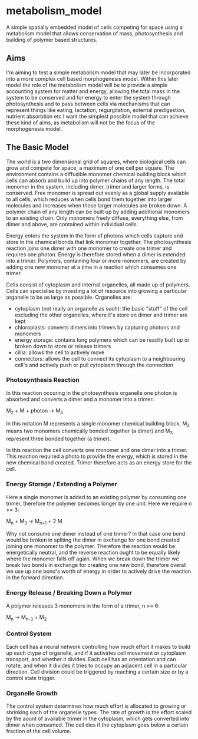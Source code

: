 # metabolism_model
A simple spatially embedded model of cells competing for space using a metabolism model that allows conservation of mass, photosynthesis and building of polymer based structures.

## Aims
I'm aiming to test a simple metabolism model that may later be incorporated into a more complex cell based morphogenesis model. Within this later model the role of the metabolism model will be to provide a simple accounting system for matter and energy, allowing the total mass in the system to be conserved and for energy to enter the system through photosynthesis and to pass between cells via mechanisms that can represent things like eating, lactation, regurgitation, external predigestion, nutrient absorbtion etc I want the simplest possible model that can achieve these kind of aims, as metabolism will not be the focus of the morphogenesis model.

## The Basic Model
The world is a two dimensional grid of squares, where biological cells can grow and compete for space, a maximum of one cell per square. The environment contains a diffusible monomer chemical building block which cells can absorb and build up into polymer chains of any length. The total monomer in the system, including dimer, trimer and larger forms, is conserved. Free monomer is spread out evenly as a global supply available to all cells, which reduces when cells bond them together into larger molecules and increases when those larger molecules are broken down. A polymer chain of any length can be built up by adding additional monomers to an existing chain. Only monomers freely diffuse, everything else, from dimer and above, are contained within individual cells.

Energy enters the system in the form of photons which cells capture and store in the chemical bonds that link monomer together. The photosynthesis reaction joins one dimer with one monomer to create one trimer and requires one photon. Energy is therefore stored when a dimer is extended into a trimer. Polymers, containing four or more monomers, are created by adding one new monomer at a time in a reaction which consumes one trimer.

Cells consist of cytoplasm and internal organelles, all made up of polymers. Cells can specialise by investing a lot of resource into growing a particular organelle to be as large as possible. Organelles are:

- cytoplasm (not really an organelle as such): the basic "stuff" of the cell excluding the other organelles, where it's store on dimer and trimer are kept
- chloroplasts: converts dimers into trimers by capturing photons and monomers 
- energy storage: contains long polymers which can be readily built up or broken down to store or release trimers
- cillia: allows the cell to actively move
- connectors: allows the cell to connect its cytoplasm to a neighbouring cell's and actively push or pull cytoplasm through the connection

### Photosynthesis Reaction
In this reaction occuring in the photosynthesis organelle one photon is absorbed and converts a dimer and a monomer into a trimer:

 M<sub>2</sub> + M + photon &rarr; M<sub>3</sub>

In this notation M represents a single monomer chemical building block, M<sub>2</sub> means two monomers chemically bonded together (a dimer) and M<sub>3</sub> represent three bonded together (a trimer).

In this reaction the cell converts one monomer and one dimer into a trimer. This reaction required a photo to provide the energy, which is stored in the new chemical bond created. Trimer therefore acts as an energy store for the cell.

### Energy Storage / Extending a Polymer
Here a single monomer is added to an existing polymer by consuming one trimer, therefore the polymer becomes longer by one unit. Here we require n >= 3:

  M<sub>n</sub> + M<sub>3</sub> &rarr; M<sub>n+1</sub> + 2 M

Why not consume one dimer instead of one trimer? In that case one bond would be broken in spliting the dimer in exchange for one bond created joining one monomer to the polymer. Therefore the reaction would be energetically neutral, and the reverse reaction ought to be equally likely where the monomer falls off again. When we break down the trimer we break two bonds in exchange for creating one new bond, therefore overall we use up one bond's worth of energy in order to actively drive the reaction in the forward direction.

### Energy Release / Breaking Down a Polymer
A polymer releases 3 monomers in the form of a trimer, n >= 6:

  M<sub>n</sub> &rarr; M<sub>n-3</sub> + M<sub>3</sub>

### Control System
Each cell has a neural network controlling how much effort it makes to build up each ctype of organelle, and if it activates cell movement or cytoplasm transport, and whether it divides. Each cell has an orientation and can rotate, and when it divides it tries to occupy an adjacent cell in a particular direction. Cell division could be triggered by reaching a certain size or by a control state trigger.

### Organelle Growth
The control system determines how much effort is allocated to growing or shrinking each of the organelle types. The rate of growth is the effort scaled by the aount of available trimer in the cytoplasm, which gets converted into dimer when consumed. The cell dies if the cytoplasm goes below a certain fraction of the cell volume.
